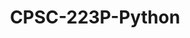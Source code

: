 ---
layout: page
title: CPSC-223P-Python
description: All of the files for CPSC-223P
img:
redirect: https://github.com/Frazzer951/CPSC-223P-Python
importance: 1
category: school
---